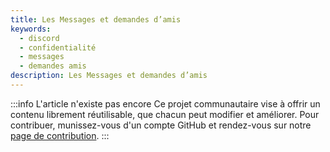 ```yaml
---
title: Les Messages et demandes d’amis
keywords:
  - discord
  - confidentialité
  - messages
  - demandes amis
description: Les Messages et demandes d’amis
---
```


:::info L'article n'existe pas encore
Ce projet communautaire vise à offrir un contenu librement réutilisable, que chacun peut modifier et améliorer.
Pour contribuer, munissez-vous d'un compte GitHub et rendez-vous sur notre [page de contribution](/wiki/contribuer).
:::
